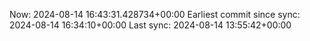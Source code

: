 Now: 2024-08-14 16:43:31.428734+00:00 Earliest commit since sync: 2024-08-14 16:34:10+00:00 Last sync: 2024-08-14 13:55:42+00:00

